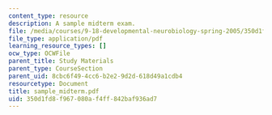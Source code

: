 ```yaml
---
content_type: resource
description: A sample midterm exam.
file: /media/courses/9-18-developmental-neurobiology-spring-2005/350d1fd8f967080af4ff842baf936ad7_sample_midterm.pdf
file_type: application/pdf
learning_resource_types: []
ocw_type: OCWFile
parent_title: Study Materials
parent_type: CourseSection
parent_uid: 8cbc6f49-4cc6-b2e2-9d2d-618d49a1cdb4
resourcetype: Document
title: sample_midterm.pdf
uid: 350d1fd8-f967-080a-f4ff-842baf936ad7
---
```

